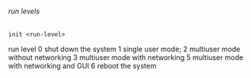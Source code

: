 ###### run levels

```
init <run-level>
```
run level 0 shut down the system
1 single user mode;
2 multiuser mode without networking
3 multiuser mode with networking
5 multiuser mode with networking and GUI
6 reboot the system
